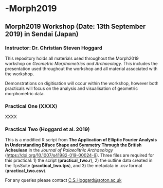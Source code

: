 # -Morph2019

## Morph2019 Workshop (Date: 13th September 2019) in Sendai (Japan)
### Instructor: Dr. Christian Steven Hoggard

This repository holds all materials used throughout the Morph2019 workshop on *Geometric Morphometrics and Archaeology*. This includes the presentation used throughout the workshop and all material associated with the workshop.

Demonstrations on digitisation will occur within the workshop, however both practicals will focus on the analysis and visualisation of geometric morphometric data.

### Practical One (XXXX)

XXXX

### Practical Two (Hoggard et al. 2019)

This is a modified R script from **The Application of Elliptic Fourier Analysis in Understanding Biface Shape and Symmetry Through the British Acheulean** in the *Journal of Palaeolithic Archaeology* (https://doi.org/10.1007/s41982-019-00024-6). Three files are required for this practical: 1) the script (**practical_two.r**), 2) the outline data created in the TpsSuite (**practical_two.tps**), and 3) the metadata in .csv format (**practical_two.csv**).

For any queries please contact C.S.Hoggard@soton.ac.uk 


